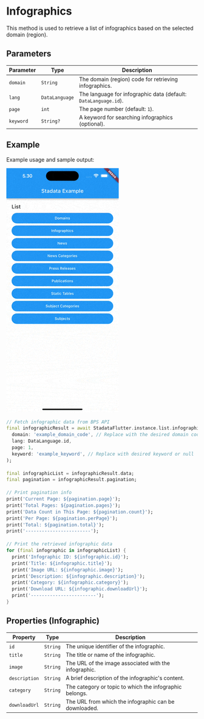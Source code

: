 # Infographics

This method is used to retrieve a list of infographics based on the selected domain (region).

## Parameters

| Parameter | Type           | Description                                                     |
| --------- | -------------- | --------------------------------------------------------------- |
| `domain`  | `String`       | The domain (region) code for retrieving infographics.           |
| `lang`    | `DataLanguage` | The language for infographic data (default: `DataLanguage.id`). |
| `page`    | `int`          | The page number (default: `1`).                                 |
| `keyword` | `String?`      | A keyword for searching infographics (optional).                |

## Example

Example usage and sample output:

![Preview](/gif/infographics.gif)

```dart
// Fetch infographic data from BPS API
final infographicResult = await StadataFlutter.instance.list.infographics(
  domain: 'example_domain_code', // Replace with the desired domain code
  lang: DataLanguage.id,
  page: 1,
  keyword: 'example_keyword', // Replace with desired keyword or null
);

final infographicList = infographicResult.data;
final pagination = infographicResult.pagination;

// Print pagination info
print('Current Page: ${pagination.page}');
print('Total Pages: ${pagination.pages}');
print('Data Count in This Page: ${pagination.count}');
print('Per Page: ${pagination.perPage}');
print('Total: ${pagination.total}');
print('------------------------');

// Print the retrieved infographic data
for (final infographic in infographicList) {
  print('Infographic ID: ${infographic.id}');
  print('Title: ${infographic.title}');
  print('Image URL: ${infographic.image}');
  print('Description: ${infographic.description}');
  print('Category: ${infographic.category}');
  print('Download URL: ${infographic.downloadUrl}');
  print('------------------------');
}
```

## Properties (Infographic)

| Property      | Type     | Description                                             |
| ------------- | -------- | ------------------------------------------------------- |
| `id`          | `String` | The unique identifier of the infographic.               |
| `title`       | `String` | The title or name of the infographic.                   |
| `image`       | `String` | The URL of the image associated with the infographic.   |
| `description` | `String` | A brief description of the infographic's content.       |
| `category`    | `String` | The category or topic to which the infographic belongs. |
| `downloadUrl` | `String` | The URL from which the infographic can be downloaded.   |

